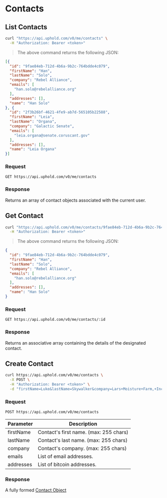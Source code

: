 # Contacts
## List Contacts

```bash
curl "https://api.uphold.com/v0/me/contacts" \
  -H "Authorization: Bearer <token>"
```

> The above command returns the following JSON:

```json
[{
  "id": "9fae84eb-712d-4b6a-9b2c-764bdde4c079",
  "firstName": "Han",
  "lastName": "Solo",
  "company": "Rebel Alliance",
  "emails": [
    "han.solo@rebelalliance.org"
  ],
  "addresses": [],
  "name": "Han Solo"
}, {
  "id": "2f3b26bf-4621-4fe9-ab7d-565105b22588",
  "firstName": "Leia",
  "lastName": "Organa",
  "company": "Galactic Senate",
  "emails": [
    "leia.organa@senate.coruscant.gov"
  ],
  "addresses": [],
  "name": "Leia Organa"
}]
```

### Request
`GET https://api.uphold.com/v0/me/contacts`

### Response
Returns an array of contact objects associated with the current user.

## Get Contact

```bash
curl "https://api.uphold.com/v0/me/contacts/9fae84eb-712d-4b6a-9b2c-764bdde4c079" \
  -H "Authorization: Bearer <token>"
```

> The above command returns the following JSON:

```json
{
  "id": "9fae84eb-712d-4b6a-9b2c-764bdde4c079",
  "firstName": "Han",
  "lastName": "Solo",
  "company": "Rebel Alliance",
  "emails": [
    "han.solo@rebelalliance.org"
  ],
  "addresses": [],
  "name": "Han Solo"
}
```

### Request
`GET https://api.uphold.com/v0/me/contacts/:id`

### Response
Returns an associative array containing the details of the designated contact.

## Create Contact

```bash
curl https://api.uphold.com/v0/me/contacts \
  -X POST \
  -H "Authorization: Bearer <token>" \
  -d "firstName=Luke&lastName=Skywalker&company=Lars+Moisture+Farm,+Inc.&emails=support@larsmoisturefarm.com"
```

### Request
`POST https://api.uphold.com/v0/me/contacts`

Parameter | Description
--------- | --------------------------------------
firstName | Contact's first name. (max: 255 chars)
lastName  | Contact's last name. (max: 255 chars)
company   | Contact's company. (max: 255 chars)
emails    | List of email addresses.
addresses | List of bitcoin addresses.

### Response
A fully formed [Contact Object](#contact-object)
